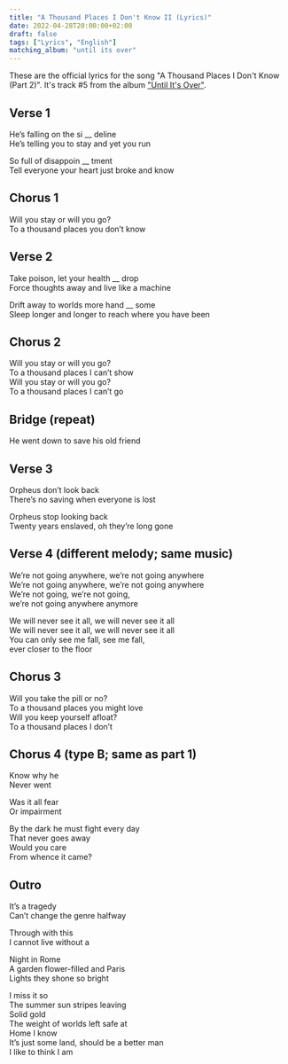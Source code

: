 ```yaml
---
title: "A Thousand Places I Don't Know II (Lyrics)"
date: 2022-04-28T20:00:00+02:00
draft: false
tags: ["Lyrics", "English"]
matching_album: "until its over"
---
```


These are the official lyrics for the song "A Thousand Places I Don't Know (Part 2)". It's track #5 from the album ["Until It's Over"](/albums/until-its-over).

## Verse 1
He’s falling on the si __ deline  
He’s telling you to stay and yet you run

So full of disappoin __ tment  
Tell everyone your heart just broke and know

## Chorus 1
Will you stay or will you go?  
To a thousand places you don’t know 

## Verse 2
Take poison, let your health __ drop  
Force thoughts away and live like a machine

Drift away to worlds more hand __ some  
Sleep longer and longer to reach where you have been

## Chorus 2
Will you stay or will you go?  
To a thousand places I can’t show  
Will you stay or will you go?  
To a thousand places I can’t go

## Bridge (repeat)
He went down to save his old friend

## Verse 3
Orpheus don’t look back  
There’s no saving when everyone is lost

Orpheus stop looking back  
Twenty years enslaved, oh they’re long gone

## Verse 4 (different melody; same music)
We’re not going anywhere, we’re not going anywhere  
We’re not going anywhere, we’re not going anywhere  
We’re not going, we’re not going,  
we’re not going anywhere anymore

We will never see it all, we will never see it all  
We will never see it all, we will never see it all  
You can only see me fall, see me fall,  
ever closer to the floor

## Chorus 3
Will you take the pill or no?  
To a thousand places you might love  
Will you keep yourself afloat?  
To a thousand places I don’t 

## Chorus 4 (type B; same as part 1)
Know why he  
Never went

Was it all fear  
Or impairment

By the dark he must fight every day  
That never goes away  
Would you care  
From whence it came?

## Outro
It’s a tragedy  
Can’t change the genre halfway 

Through with this  
I cannot live without a
 
Night in Rome  
A garden flower-filled and Paris  
Lights they shone so bright

I miss it so  
The summer sun stripes leaving  
Solid gold  
The weight of worlds left safe at  
Home I know  
It’s just some land, should be a better man  
I like to think I am